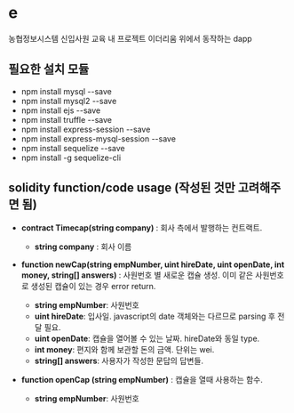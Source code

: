 # e
농협정보시스템 신입사원 교육 내 프로젝트
이더리움 위에서 동작하는 dapp

## 필요한 설치 모듈
* npm install mysql --save
* npm install mysql2 --save
* npm install ejs --save
* npm install truffle --save
* npm install express-session --save
* npm install express-mysql-session --save
* npm install sequelize --save
* npm install -g sequelize-cli


## solidity function/code usage (작성된 것만 고려해주면 됨)
* **contract Timecap(string company)**
    : 회사 측에서 발행하는 컨트랙트.
    + **string company** :  회사 이름

* **function newCap(string empNumber, uint hireDate, uint openDate, int money, string[] answers)**
    : 사원번호 별 새로운 캡슐 생성. 이미 같은 사원번호로 생성된 캡슐이 있는 경우 error return. 

    + **string empNumber**: 사원번호
    + **uint hireDate**: 입사일. javascript의 date 객체와는 다르므로 parsing 후 전달 필요.
    + **uint openDate**: 캡슐을 열어볼 수 있는 날짜. hireDate와 동일 type.
    + **int money**: 편지와 함께 보관할 돈의 금액. 단위는 wei.
    + **string[] answers**: 사용자가 작성한 문답의 답변들.

* **function openCap (string empNumber)**
    : 캡슐을 열때 사용하는 함수.
    + **string empNumber**: 사원번호
